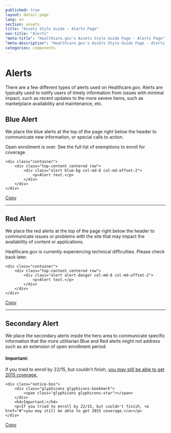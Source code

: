 ```yaml
---
published: true
layout: detail-page
lang: en
section: assets
title: "Assets Style Guide - Alerts Page"
nav-title: "Alerts"
"meta-title": "Healthcare.gov's Assets Style Guide Page - Alerts Page"
"meta-description": "Healthcare.gov's Assets Style Guide Page - Alerts Page"
categories: components
---
```


# Alerts

<div class="intro">
There are a few different types of alerts used on Healthcare.gov. Alerts are typically used to notify users of timely information from issues with minimal impact, such as recent updates to the more severe items, such as marketplace availability and maintenance, etc.
</div>

<div class="hr"></div>

## Blue Alert

We place the blue alerts at the top of the page right below the header to communicate new information, or special calls to action.

<div class="code-wrapper">
<div class="preview">
	<div class="container">
		<div class="top-content centered row">
			<div class="alert blue-bg col-md-8 col-md-offset-2">
				<p>Open enrollment is over. See the full list of exemptions to enroll for coverage.</p>
			</div>
		</div>
	</div>
</div>
<pre>
<code id="blue-alert-code">&ltdiv class="container"&gt
	&ltdiv class="top-content centered row"&gt
		&ltdiv class="alert blue-bg col-md-8 col-md-offset-2"&gt
			&ltp&gtAlert text.&lt/p&gt
		&lt/div&gt
	&lt/div&gt
&lt/div&gt</code>
</pre>
<a href="javascript:;" class="copy-button" title="Click to copy me." data-clipboard-target="blue-alert-code">Copy</a>
</div>

* * *

## Red Alert

We place the red alerts at the top of the page right below the header to communicate issues or problems with the site that may impact the availability of content or applications.

<div class="code-wrapper">
<div class="preview">
	<div class="container">
		<div class="top-content centered row">
			<div class="alert alert-danger col-md-8 col-md-offset-2">
				<p>Healthcare.gov is currently experiencing technical difficulties. Please check back later.</p>
			</div>
		</div>
	</div>
</div>
<pre>
<code id="red-alert-code">&ltdiv class="container"&gt
	&ltdiv class="top-content centered row"&gt
		&ltdiv class="alert alert-danger col-md-8 col-md-offset-2"&gt
			&ltp&gtAlert text.&lt/p&gt
		&lt/div&gt
	&lt/div&gt
&lt/div&gt</code>
</pre>
<a href="javascript:;" class="copy-button" title="Click to copy me." data-clipboard-target="red-alert-code">Copy</a>
</div>

* * *

## Secondary Alert

We place the secondary alerts inside the hero area to communicate specific information that the more utilitarian Blue and Red alerts might not address such as an extension of open enrollment period.

<div class="code-wrapper">
<div class="preview">
	<div class="notice-box">
		<div class="glyphicons glyphicons-bookmark">
			<span class="glyphicons glyphicons-star"></span>
		</div>
		<h4>Important:</h4>
		<p>If you tried to enroll by 22/15, but couldn't finish, <a href="#">you may still be able to get 2015 coverage.</a></p>
	</div>
</div>
<pre>
<code id="secondary-alert-code">&ltdiv class="notice-box"&gt
	&ltdiv class="glyphicons glyphicons-bookmark"&gt
		&ltspan class="glyphicons glyphicons-star"&gt&lt/span&gt
	&lt/div&gt
	&lth4&gtImportant:&lt/h4&gt
	&ltp&gtIf you tried to enroll by 22/15, but couldn't finish, &lta href="#"&gtyou may still be able to get 2015 coverage.&lt/a&gt&lt/p&gt
&lt/div&gt</code>
</pre>
<a href="javascript:;" class="copy-button" title="Click to copy me." data-clipboard-target="secondary-alert-code">Copy</a>
</div>